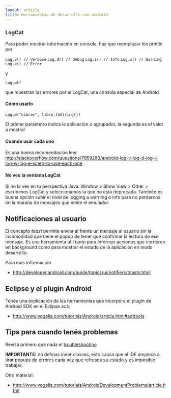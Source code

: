 ```yaml
---
layout: article
title: Herramientas de desarrollo con android
---
```


### LogCat

Para poder mostrar información en consola, hay que reemplazar los println por

`Log.v() // Verbose`
`Log.d() // Debug`
`Log.i() // Info`
`Log.w() // Warning`
`Log.e() // Error`

y

`Log.wtf`

que muestran los errores por el LogCat, una consola especial de Android.

#### Cómo usarlo

`Log.w("Librex", libro.toString()) `

El primer parámetro indica la aplicación o agrupador, la segunda es el valor a mostrar

#### Cuándo usar cada uno

Es una buena recomendación leer <http://stackoverflow.com/questions/7959263/android-log-v-log-d-log-i-log-w-log-e-when-to-use-each-one>

#### No veo la ventana LogCat

Si no la ves en tu perspectiva Java: Window &gt; Show View &gt; Other &gt; escribimos LogCat y seleccionamos la que no está deprecada. También es buena opción subir el nivel de logging a warning o info para no perdernos en la maraña de mensajes que emite el emulador.

Notificaciones al usuario
-------------------------

El concepto *toast* permite enviar al frente un mensaje al usuario sin la incomodidad que tiene el popup de tener que confirmar la lectura de ese mensaje. Es una herramienta útil tanto para informar acciones que corrieron en background como para mostrar el estado de la aplicación en modo desarrollo.

Para más información

-   <http://developer.android.com/guide/topics/ui/notifiers/toasts.html>

Eclipse y el plugin Android
---------------------------

Tenés una explicación de las herramientas que incorpora el plugin de Android SDK en el Eclipse acá:

-   <http://www.vogella.com/tutorials/Android/article.html#adttools>

Tips para cuando tenés problemas
--------------------------------

Revisá primero que nada el [troubleshooting](preparacion-de-un-entorno-de-desarrollo-android-troubleshooting.html)

**IMPORTANTE:** no definas inner classes, esto causa que el IDE empiece a tirar popups de errores cada vez que refresca su estado y es imposible trabajar.

Otro material:

-   <http://www.vogella.com/tutorials/AndroidDevelopmentProblems/article.html>


